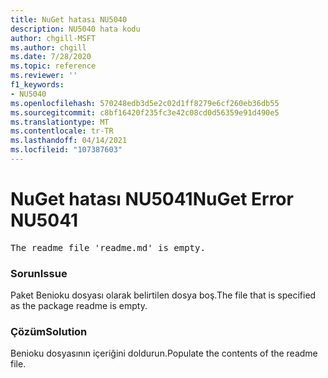 ```yaml
---
title: NuGet hatası NU5040
description: NU5040 hata kodu
author: chgill-MSFT
ms.author: chgill
ms.date: 7/28/2020
ms.topic: reference
ms.reviewer: ''
f1_keywords:
- NU5040
ms.openlocfilehash: 570248edb3d5e2c02d1ff8279e6cf260eb36db55
ms.sourcegitcommit: c8bf16420f235fc3e42c08cd0d56359e91d490e5
ms.translationtype: MT
ms.contentlocale: tr-TR
ms.lasthandoff: 04/14/2021
ms.locfileid: "107387603"
---
```

# <a name="nuget-error-nu5041"></a><span data-ttu-id="8cf15-103">NuGet hatası NU5041</span><span class="sxs-lookup"><span data-stu-id="8cf15-103">NuGet Error NU5041</span></span>

<pre>The readme file 'readme.md' is empty.</pre>


### <a name="issue"></a><span data-ttu-id="8cf15-104">Sorun</span><span class="sxs-lookup"><span data-stu-id="8cf15-104">Issue</span></span> 

<span data-ttu-id="8cf15-105">Paket Benioku dosyası olarak belirtilen dosya boş.</span><span class="sxs-lookup"><span data-stu-id="8cf15-105">The file that is specified as the package readme is empty.</span></span>


### <a name="solution"></a><span data-ttu-id="8cf15-106">Çözüm</span><span class="sxs-lookup"><span data-stu-id="8cf15-106">Solution</span></span>

<span data-ttu-id="8cf15-107">Benioku dosyasının içeriğini doldurun.</span><span class="sxs-lookup"><span data-stu-id="8cf15-107">Populate the contents of the readme file.</span></span>
